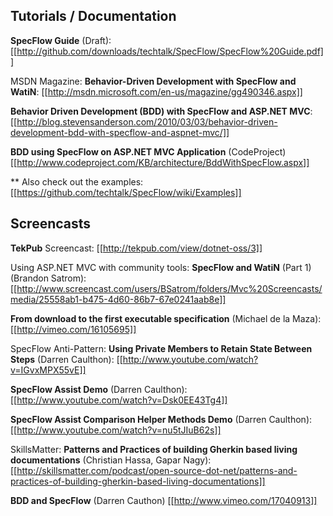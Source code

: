 ## Tutorials / Documentation

**SpecFlow Guide** (Draft): [[http://github.com/downloads/techtalk/SpecFlow/SpecFlow%20Guide.pdf]]

MSDN Magazine: **Behavior-Driven Development with SpecFlow and WatiN**: [[http://msdn.microsoft.com/en-us/magazine/gg490346.aspx]]

**Behavior Driven Development (BDD) with SpecFlow and ASP.NET MVC**: [[http://blog.stevensanderson.com/2010/03/03/behavior-driven-development-bdd-with-specflow-and-aspnet-mvc/]]

**BDD using SpecFlow on ASP.NET MVC Application** (CodeProject) [[http://www.codeproject.com/KB/architecture/BddWithSpecFlow.aspx]]

** Also check out the examples: [[https://github.com/techtalk/SpecFlow/wiki/Examples]]

## Screencasts

**TekPub** Screencast: 
[[http://tekpub.com/view/dotnet-oss/3]]

Using ASP.NET MVC with community tools: **SpecFlow and WatiN** (Part 1) (Brandon Satrom):
[[http://www.screencast.com/users/BSatrom/folders/Mvc%20Screencasts/media/25558ab1-b475-4d60-86b7-67e0241aab8e]]

**From download to the first executable specification** (Michael de la Maza):
[[http://vimeo.com/16105695]]

SpecFlow Anti-Pattern: **Using Private Members to Retain State Between Steps** (Darren Caulthon):
[[http://www.youtube.com/watch?v=IGvxMPX55vE]]

**SpecFlow Assist Demo** (Darren Caulthon):
[[http://www.youtube.com/watch?v=Dsk0EE43Tg4]]

**SpecFlow Assist Comparison Helper Methods Demo** (Darren Caulthon):
[[http://www.youtube.com/watch?v=nu5tJIuB62s]]

SkillsMatter: **Patterns and Practices of building Gherkin based living documentations** (Christian Hassa, Gapar Nagy): 
[[http://skillsmatter.com/podcast/open-source-dot-net/patterns-and-practices-of-building-gherkin-based-living-documentations]]

**BDD and SpecFlow** (Darren Cauthon)
[[http://www.vimeo.com/17040913]]